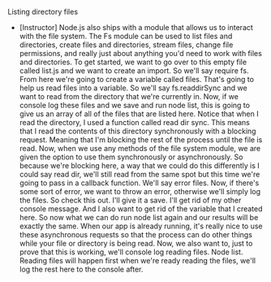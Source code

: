 Listing directory files
- [Instructor] Node.js also ships with a module that allows us to interact with the file system. The Fs module can be used to list files and directories, create files and directories, stream files, change file permissions, and really just about anything you'd need to work with files and directories. To get started, we want to go over to this empty file called list.js and we want to create an import. So we'll say require fs. From here we're going to create a variable called files. That's going to help us read files into a variable. So we'll say fs.readdirSync and we want to read from the directory that we're currently in. Now, if we console log these files and we save and run node list, this is going to give us an array of all of the files that are listed here. Notice that when I read the directory, I used a function called read dir sync. This means that I read the contents of this directory synchronously with a blocking request. Meaning that I'm blocking the rest of the process until the file is read. Now, when we use any methods of the file system module, we are given the option to use them synchronously or asynchronously. So because we're blocking here, a way that we could do this differently is I could say read dir, we'll still read from the same spot but this time we're going to pass in a callback function. We'll say error files. Now, if there's some sort of error, we want to throw an error, otherwise we'll simply log the files. So check this out. I'll give it a save. I'll get rid of my other console message. And I also want to get rid of the variable that I created here. So now what we can do run node list again and our results will be exactly the same. When our app is already running, it's really nice to use these asynchronous requests so that the process can do other things while your file or directory is being read. Now, we also want to, just to prove that this is working, we'll console log reading files. Node list. Reading files will happen first when we're ready reading the files, we'll log the rest here to the console after.